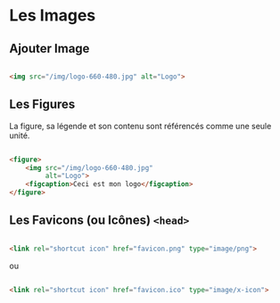 # Les Images

## Ajouter Image

```html

<img src="/img/logo-660-480.jpg" alt="Logo">

```

## Les Figures

La figure, sa légende et son contenu sont référencés comme une seule unité.

```html

<figure>
    <img src="/img/logo-660-480.jpg"
         alt="Logo">
    <figcaption>Ceci est mon logo</figcaption>
</figure>

```

## Les Favicons (ou Icônes) `<head>`

```html

<link rel="shortcut icon" href="favicon.png" type="image/png">

```

ou

```html

<link rel="shortcut icon" href="favicon.ico" type="image/x-icon">

```


